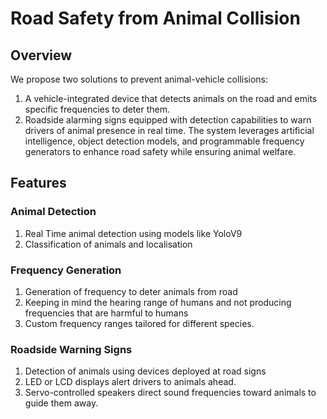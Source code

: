 # Road Safety from Animal Collision

## Overview
We propose two solutions to prevent animal-vehicle collisions:
1. A vehicle-integrated device that detects animals on the road and emits specific frequencies to deter them.
2. Roadside alarming signs equipped with detection capabilities to warn drivers of animal presence in real time.
The system leverages artificial intelligence, object detection models, and programmable frequency generators to enhance road safety while ensuring animal welfare.

## Features

### Animal Detection
1. Real Time animal detection using models like YoloV9
2. Classification of animals and localisation

### Frequency Generation
1. Generation of frequency to deter animals from road
2. Keeping in mind the hearing range of humans and not producing frequencies that are harmful to humans
3. Custom frequency ranges tailored for different species.

### Roadside Warning Signs
1. Detection of animals using devices deployed at road signs
2. LED or LCD displays alert drivers to animals ahead.
3. Servo-controlled speakers direct sound frequencies toward animals to guide them away.
